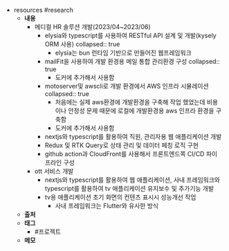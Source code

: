 - resources #research
	- **내용**
		- 메디컬 HR 솔루션 개발(2023/04~2023/06)
			- elysia와 typescript를 사용하여 RESTful API 설계 및 개발(kysely ORM 사용)
			  collapsed:: true
				- elysia는 bun 런타임 기반으로 만들어진 웹프레임워크
			- mailFit을 사용하여 개발 환경용 메일 통합 관리환경 구성
			  collapsed:: true
				- 도커에 추가해서 사용함
			- motoserver및 awscli로 개발 환경에서 AWS 인프라 시뮬레이션
			  collapsed:: true
				- 처음에는 실제 aws환경에 개발환경을 구축해 작업 했었는데 비용이나 안정성 문제 때문에 로컬에 개발환경용 aws 인프라 환경을 구축함
				- 도커에 추가해서 사용함
			- nextjs와 typescript를 활용하여 직원, 관리자용 웹 애플리케이션 개발
			- Redux 및 RTK Query로 상태 관리 및 데이터 페칭 로직 구현
			- github action과 CloudFront를 사용해서 프론트엔드쪽 CI/CD 파이프라인 구성
		- ott 서비스 개발
			- nextjs와 typescript를 활용하여 웹 애플리케이션, 사내 프레임워크와 typescript를 활용하여 tv 애플리케이션 유지보수 및 추가기능 개발
			- tv용 애플리케이션 초기 화면의 컨텐츠 표시시 성능개선 작업
				- 사내 프레임워크는 Flutter와 유사한 방식
	- **출처**
	- **태그**
		- #프로젝트
	- **메모**
